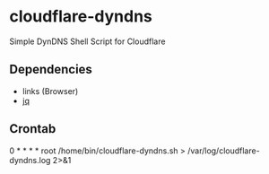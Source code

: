 # cloudflare-dyndns
Simple DynDNS Shell Script for Cloudflare

## Dependencies

* links (Browser)
* [jq](https://github.com/stedolan/jq.git)

## Crontab

0    *    *    *    *    root    /home/bin/cloudflare-dyndns.sh > /var/log/cloudflare-dyndns.log 2>&1
